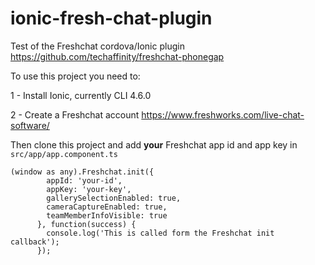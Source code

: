 # ionic-fresh-chat-plugin

Test of the Freshchat cordova/Ionic plugin 
https://github.com/techaffinity/freshchat-phonegap

To use this project you need to:  

1 - Install Ionic, currently CLI 4.6.0

2 - Create a Freshchat account https://www.freshworks.com/live-chat-software/


Then clone this project and add **your** Freshchat app id and app key in `src/app/app.component.ts` 

```
(window as any).Freshchat.init({
        appId: 'your-id',
        appKey: 'your-key',
        gallerySelectionEnabled: true,
        cameraCaptureEnabled: true,
        teamMemberInfoVisible: true
      }, function(success) {
        console.log('This is called form the Freshchat init callback');
      });
```
